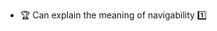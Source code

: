 * <span id="outcome-associations-navigability-one">:trophy: Can explain the meaning of navigability :one:</span>
